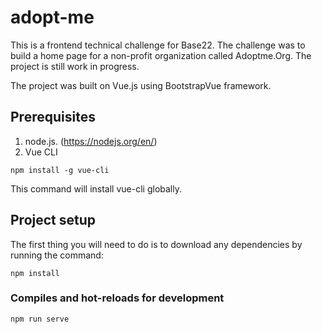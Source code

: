 # adopt-me

This is a frontend technical challenge for Base22. The challenge was to build a home page for a non-profit organization called Adoptme.Org. The project is still work in progress.

The project was built on Vue.js using BootstrapVue framework.

## Prerequisites
1. node.js. (https://nodejs.org/en/)
2. Vue CLI 
```
npm install -g vue-cli
```
This command will install vue-cli globally.

## Project setup

The first thing you will need to do is to download any dependencies by running the command:
```
npm install
```

### Compiles and hot-reloads for development
```
npm run serve
```
